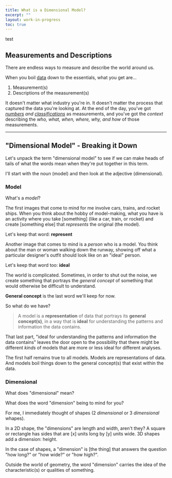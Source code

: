 ```yaml
---
title: What is a Dimensional Model?
excerpt: ""
layout: work-in-progress
toc: true
---
```

test
## Measurements and Descriptions
There are endless ways to measure and describe the world around us.

When you boil [data](https://www.dataday.life/what-is-data-like-im-five/) down to the essentials, what you get are...

1. Measurement(s)
2. Descriptions of the measurement(s)

It doesn't matter what industry you're in. It doesn't matter the process that captured the data you're looking at. At the end of the day, you've got *[numbers](https://www.dataday.life/what-is-data-like-im-five/#quantitative-numerical) and [classifications](https://www.dataday.life/what-is-data-like-im-five/#qualitative-categorical)* as measurements, and you've got the *context* describing the *who, what, when, where, why, and how* of those measurements.

<hr>

## "Dimensional Model" - Breaking it Down
Let's unpack the term "dimensional model" to see if we can make heads of tails of what the words mean when they're put together in this term.

I'll start with the noun (model) and then look at the adjective (dimensional).

### Model
What's a *model*?

The first images that come to mind for me involve cars, trains, and rocket ships.  When you think about the hobby of model-making, what you have is an activity where you take [something] (like a car, train, or rocket) and create [something else] that *represents* the original (the model).

Let's keep that word:  **represent**

Another image that comes to mind is a *person* who is a model. You think about the man or woman walking down the runway, showing off what a particular designer's outfit should look like on an "ideal" person.

Let's keep that word too:  **ideal**

The world is complicated. Sometimes, in order to shut out the noise, we create something that portrays the *general concept* of something that would otherwise be difficult to understand.

**General concept** is the last word we'll keep for now.

So what do we have?

> A model is a **representation** of data that portrays its **general concept(s)**, in a way that is **ideal** for understanding the patterns and information the data contains.

<a name="kind-of-model"></a>
That last part, "ideal for understanding the patterns and information the data contains" leaves the door open to the possibility that there might be different *kinds* of models that are more or less ideal for different analyses.

The first half remains true to all models.  Models are representations of data.  And models boil things down to the general concept(s) that exist within the data.

### Dimensional
What does "dimensional" mean?

What does the word "dimension" being to mind for you?

For me, I immediately thought of shapes (2 *dimensional* or 3 *dimensional* whapes).

In a 2D shape, the "dimensions" are length and width, aren't they?  A square or rectangle has sides that are [x] units long by [y] units wide.  3D shapes add a dimension:  height.

In the case of shapes, a "dimension" is [the thing] that answers the question "how long?" or "how wide?" or "how high?".

Outside the world of geometry, the word "dimension" carries the idea of the characteristic(s) or qualities of something.  
